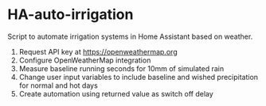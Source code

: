 # HA-auto-irrigation
Script to automate irrigation systems in Home Assistant based on weather.

1. Request API key at https://openweathermap.org
2. Configure OpenWeatherMap integration
3. Measure baseline running seconds for 10mm of simulated rain
4. Change user input variables to include baseline and wished precipitation for normal and hot days
5. Create automation using returned value as switch off delay

